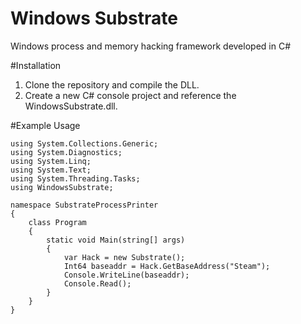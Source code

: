 # Windows Substrate
Windows process and memory hacking framework developed in C#

#Installation
1. Clone the repository and compile the DLL.
2. Create a new C# console project and reference the WindowsSubstrate.dll.

#Example Usage

```using System;
using System.Collections.Generic;
using System.Diagnostics;
using System.Linq;
using System.Text;
using System.Threading.Tasks;
using WindowsSubstrate;

namespace SubstrateProcessPrinter
{
    class Program
    {
        static void Main(string[] args)
        {
            var Hack = new Substrate();
            Int64 baseaddr = Hack.GetBaseAddress("Steam");
            Console.WriteLine(baseaddr);
            Console.Read();
        }
    }
}
```
